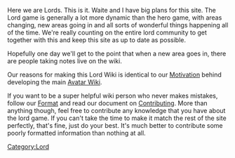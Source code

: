 Here we are Lords. This is it. Waite and I have big plans for this site.
The Lord game is generally a lot more dynamic than the hero game, with
areas changing, new areas going in and all sorts of wonderful things
happening all of the time. We're really counting on the entire lord
community to get together with this and keep this site as up to date as
possible.

Hopefully one day we'll get to the point that when a new area goes in,
there are people taking notes live on the wiki.

Our reasons for making this Lord Wiki is identical to our
[Motivation](Motivation "wikilink") behind developing the main [Avatar
Wiki]([Main_Page "wikilink").

If you want to be a super helpful wiki person who never makes mistakes,
follow our [Format](Format "wikilink") and read our document on
[Contributing](Contributing "wikilink"). More than anything though, feel
free to contribute any knowledge that you have about the lord game. If
you can't take the time to make it match the rest of the site perfectly,
that's fine, just do your best. It's much better to contribute some
poorly formatted information than nothing at all.

[Category:Lord](Category:Lord "wikilink")
